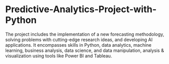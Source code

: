 # Predictive-Analytics-Project-with-Python
The project includes the implementation of a new forecasting methodology, solving problems with cutting-edge research ideas, and developing AI applications. It encompasses skills in Python, data analytics, machine learning, business analysis, data science, and data manipulation, analysis &amp; visualization using tools like Power BI and Tableau.
